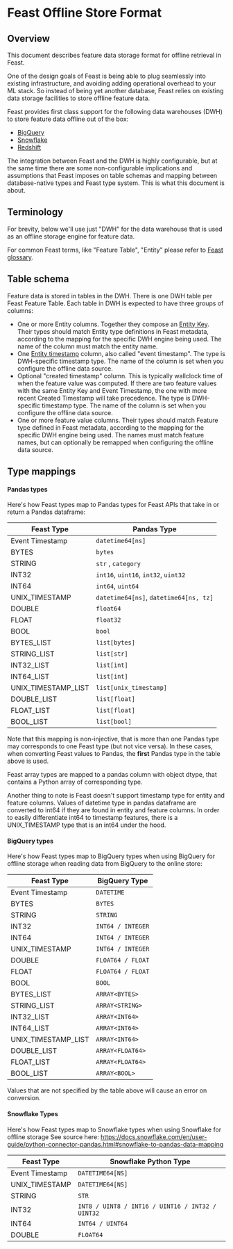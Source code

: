 # Feast Offline Store Format

## Overview
This document describes feature data storage format for offline retrieval in Feast.

One of the design goals of Feast is being able to plug seamlessly into existing infrastructure, and avoiding adding operational overhead to your ML stack. So instead of being yet another database, Feast relies on existing data storage facilities to store offline feature data.

Feast provides first class support for the following data warehouses (DWH) to store feature data offline out of the box:
* [BigQuery](https://cloud.google.com/bigquery)
* [Snowflake](https://www.snowflake.com/)
* [Redshift](https://aws.amazon.com/redshift/)

The integration between Feast and the DWH is highly configurable, but at the same time there are some non-configurable implications and assumptions that Feast imposes on table schemas and mapping between database-native types and Feast type system. This is what this document is about.

## Terminology
For brevity, below we'll use just "DWH" for the data warehouse that is used as an offline storage engine for feature data.

For common Feast terms, like "Feature Table", "Entity" please refer to [Feast glossary](https://github.com/feast-dev/feast/blob/master/docs/concepts/glossary.md).

## Table schema
Feature data is stored in tables in the DWH. There is one DWH table per Feast Feature Table. Each table in DWH is expected to have three groups of columns:
* One or more Entity columns. Together they compose an [Entity Key](https://github.com/feast-dev/feast/blob/master/docs/concepts/glossary.md#entity-key). Their types should match Entity type definitions in Feast metadata, according to the mapping for the specific DWH engine being used. The name of the column must match the entity name.
* One [Entity timestamp](https://github.com/feast-dev/feast/blob/master/docs/concepts/glossary.md#entity-timestamp) column, also called "event timestamp". The type is DWH-specific timestamp type. The name of the column is set when you configure the offline data source.
* Optional "created timestamp" column. This is typically wallclock time of when the feature value was computed. If there are two feature values with the same Entity Key and Event Timestamp, the one with more recent Created Timestamp will take precedence. The type is DWH-specific timestamp type. The name of the column is set when you configure the offline data source.
* One or more feature value columns. Their types should match Feature type defined in Feast metadata, according to the mapping for the specific DWH engine being used. The names must match feature names, but can optionally be remapped when configuring the offline data source.


## Type mappings

#### Pandas types
Here's how Feast types map to Pandas types for Feast APIs that take in or return a Pandas dataframe:

| Feast Type | Pandas Type |
|-------------|--|
| Event Timestamp |   `datetime64[ns]` |
| BYTES | `bytes` |
| STRING | `str` , `category`|
| INT32 | `int16`, `uint16`, `int32`, `uint32` |
| INT64 | `int64`, `uint64` |
| UNIX_TIMESTAMP | `datetime64[ns]`, `datetime64[ns, tz]` |
| DOUBLE | `float64` |
| FLOAT | `float32` |
| BOOL | `bool`|
| BYTES\_LIST | `list[bytes]` |
| STRING\_LIST | `list[str]`|
| INT32\_LIST | `list[int]`|
| INT64\_LIST | `list[int]`|
| UNIX_TIMESTAMP\_LIST | `list[unix_timestamp]`|
| DOUBLE\_LIST | `list[float]`|
| FLOAT\_LIST | `list[float]`|
| BOOL\_LIST | `list[bool]`|

Note that this mapping is non-injective, that is more than one Pandas type may corresponds to one Feast type (but not vice versa). In these cases, when converting Feast values to Pandas, the **first** Pandas type in the table above is used.

Feast array types are mapped to a pandas column with object dtype, that contains a Python array of corresponding type.

Another thing to note is Feast doesn't support timestamp type for entity and feature columns. Values of datetime type in pandas dataframe are converted to int64 if they are found in entity and feature columns. In order to easily differentiate int64 to timestamp features, there is a UNIX_TIMESTAMP type that is an int64 under the hood.  

#### BigQuery types
Here's how Feast types map to BigQuery types when using BigQuery for offline storage when reading data from BigQuery to the online store:

| Feast Type | BigQuery Type |
|-------------|--|
| Event Timestamp |   `DATETIME` |
| BYTES | `BYTES` |
| STRING | `STRING` |
| INT32 | `INT64 / INTEGER` |
| INT64 | `INT64 / INTEGER` |
| UNIX_TIMESTAMP | `INT64 / INTEGER` |
| DOUBLE | `FLOAT64 / FLOAT` |
| FLOAT | `FLOAT64 / FLOAT` |
| BOOL | `BOOL`|
| BYTES\_LIST | `ARRAY<BYTES>` |
| STRING\_LIST | `ARRAY<STRING>`|
| INT32\_LIST | `ARRAY<INT64>`|
| INT64\_LIST | `ARRAY<INT64>`|
| UNIX_TIMESTAMP\_LIST | `ARRAY<INT64>`|
| DOUBLE\_LIST | `ARRAY<FLOAT64>`|
| FLOAT\_LIST | `ARRAY<FLOAT64>`|
| BOOL\_LIST | `ARRAY<BOOL>`|

Values that are not specified by the table above will cause an error on conversion.

#### Snowflake Types
Here's how Feast types map to Snowflake types when using Snowflake for offline storage
See source here:
https://docs.snowflake.com/en/user-guide/python-connector-pandas.html#snowflake-to-pandas-data-mapping

| Feast Type | Snowflake Python Type |
|-------------|--|
| Event Timestamp |   `DATETIME64[NS]` |
| UNIX_TIMESTAMP | `DATETIME64[NS]` |
| STRING | `STR` |
| INT32 | `INT8 / UINT8 / INT16 / UINT16 / INT32 / UINT32` |
| INT64 | `INT64 / UINT64` |
| DOUBLE | `FLOAT64` |
